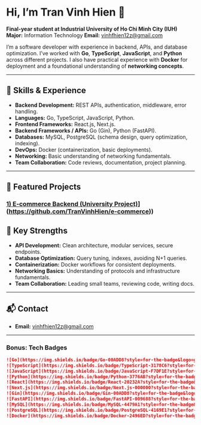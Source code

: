 # Hi, I’m Tran Vinh Hien 👋

**Final-year student at Industrial University of Ho Chi Minh City (IUH)**
**Major:** Information Technology
**Email:** [vinhfhien12z@gmail.com](mailto:vinhfhien12z@gmail.com)

I’m a software developer with experience in backend, APIs, and database optimization. I’ve worked with **Go**, **TypeScript**, **JavaScript**, and **Python** across different projects. I also have practical experience with **Docker** for deployment and a foundational understanding of **networking concepts**.

---

## 🔧 Skills & Experience

* **Backend Development:** REST APIs, authentication, middleware, error handling.
* **Languages:** Go, TypeScript, JavaScript, Python.
* **Frontend Frameworks:** React.js, Next.js.
* **Backend Frameworks / APIs:** Go (Gin), Python (FastAPI).
* **Databases:** MySQL, PostgreSQL (schema design, query optimization, indexing).
* **DevOps:** Docker (containerization, basic deployments).
* **Networking:** Basic understanding of networking fundamentals.
* **Team Collaboration:** Code reviews, documentation, project planning.
  
---

## 🚀 Featured Projects


### [1) E‑commerce Backend (University Project)]([https://github.com/hienlazada1/<REPO_ECOM_BE_NAME>)](https://github.com/TranVinhHien/e-commerce))


## 🧠 Key Strengths

* **API Development:** Clean architecture, modular services, secure endpoints.
* **Database Optimization:** Query tuning, indexes, avoiding N+1 queries.
* **Containerization:** Docker workflows for consistent deployments.
* **Networking Basics:** Understanding of protocols and infrastructure fundamentals.
* **Team Collaboration:** Leading small teams, reviewing code, writing docs.

---

## 📬 Contact

* **Email:** [vinhfhien12z@gmail.com](mailto:vinhfhien12z@gmail.com)

---

### Bonus: Tech Badges

```md
![Go](https://img.shields.io/badge/Go-00ADD8?style=for-the-badge&logo=go&logoColor=white)
![TypeScript](https://img.shields.io/badge/TypeScript-3178C6?style=for-the-badge&logo=typescript&logoColor=white)
![JavaScript](https://img.shields.io/badge/JavaScript-F7DF1E?style=for-the-badge&logo=javascript&logoColor=black)
![Python](https://img.shields.io/badge/Python-3776AB?style=for-the-badge&logo=python&logoColor=white)
![React](https://img.shields.io/badge/React-20232A?style=for-the-badge&logo=react&logoColor=61DAFB)
![Next.js](https://img.shields.io/badge/Next.js-000000?style=for-the-badge&logo=nextdotjs&logoColor=white)
![Gin](https://img.shields.io/badge/Gin-00ADD8?style=for-the-badge&logo=go&logoColor=white)
![FastAPI](https://img.shields.io/badge/FastAPI-009688?style=for-the-badge&logo=fastapi&logoColor=white)
![MySQL](https://img.shields.io/badge/MySQL-4479A1?style=for-the-badge&logo=mysql&logoColor=white)
![PostgreSQL](https://img.shields.io/badge/PostgreSQL-4169E1?style=for-the-badge&logo=postgresql&logoColor=white)
![Docker](https://img.shields.io/badge/Docker-2496ED?style=for-the-badge&logo=docker&logoColor=white)
```

